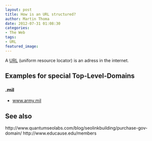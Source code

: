 ```yaml
---
layout: post
title: How is an URL structured?
author: Martin Thoma
date: 2012-07-31 01:08:30
categories: 
- The Web
tags: 
- URL
featured_image: 
---
```

A <a href="http://en.wikipedia.org/wiki/Uniform_resource_locator">URL</a> (uniform resource locator) is an adress in the internet.


<h2>Examples for special Top-Level-Domains</h2>
<h3>.mil</h3>
<ul>
  <li><a href="http://www.army.mil/">www.army.mil</a></li>
</ul>

<h2>See also</h2>
http://www.quantumseolabs.com/blog/seolinkbuilding/purchase-gov-domain/
http://www.educause.edu/members